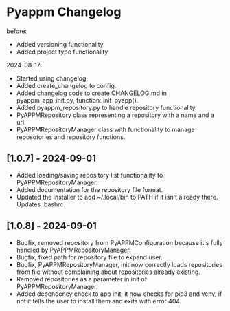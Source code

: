 # Pyappm Changelog

before:
- Added versioning functionality
- Added project type functionality

2024-08-17:
- Started using changelog
- Added create_changelog to config.
- Added changelog code to create CHANGELOG.md in pyappm_app_init.py, function: init_pyapp().
- Added pyappm_repository.py to handle repository functionality.
- PyAPPMRepository class representing a repository with a name and a url.
- PyAPPMRepositoryManager class with functionality to manage reposotories and repository functions.

## [1.0.7] - 2024-09-01

- Added loading/saving repository list functionality to PyAPPMRepositoryManager.
- Added documentation for the repository file format.
- Updated the installer to add ~/.local/bin to PATH if it isn't already there. Updates .bashrc.

## [1.0.8] - 2024-09-01

- Bugfix, removed repository from PyAPPMConfiguration because it's fully handled by PyAPPMRepositoryManager.
- Bugfix, fixed path for repository file to expand user.
- Bugfix, PyAPPMRepositoryManager, init now correctly loads repositories from file without complaining about repositories already existing.
- Removed repositories as a parameter in init of PyAPPMRepositoryManager.
- Added dependency check to app init, it now checks for pip3 and venv, if not it tells the user to install them and exits with error 404.